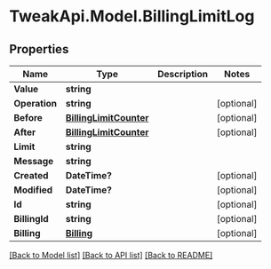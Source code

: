 # TweakApi.Model.BillingLimitLog
## Properties

Name | Type | Description | Notes
------------ | ------------- | ------------- | -------------
**Value** | **string** |  | 
**Operation** | **string** |  | [optional] 
**Before** | [**BillingLimitCounter**](BillingLimitCounter.md) |  | [optional] 
**After** | [**BillingLimitCounter**](BillingLimitCounter.md) |  | [optional] 
**Limit** | **string** |  | 
**Message** | **string** |  | 
**Created** | **DateTime?** |  | [optional] 
**Modified** | **DateTime?** |  | [optional] 
**Id** | **string** |  | [optional] 
**BillingId** | **string** |  | [optional] 
**Billing** | [**Billing**](Billing.md) |  | [optional] 

[[Back to Model list]](../README.md#documentation-for-models) [[Back to API list]](../README.md#documentation-for-api-endpoints) [[Back to README]](../README.md)

